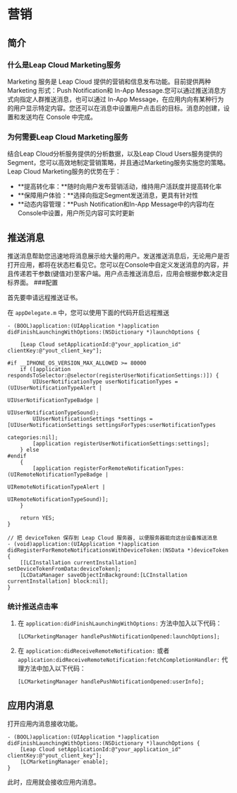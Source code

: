 # 营销

## 简介

### 什么是Leap Cloud Marketing服务

Marketing 服务是 Leap Cloud 提供的营销和信息发布功能。目前提供两种 Marketing 形式：Push Notification和 In-App Message.您可以通过推送消息方式向指定人群推送消息，也可以通过 In-App Message，在应用内向有某种行为的用户显示特定内容。您还可以在消息中设置用户点击后的目标。消息的创建，设置和发送均在 Console 中完成。

### 为何需要Leap Cloud Marketing服务

结合Leap Cloud分析服务提供的分析数据，以及Leap Cloud Users服务提供的Segment，您可以高效地制定营销策略，并且通过Marketing服务实施您的策略。Leap Cloud Marketing服务的优势在于：


* **提高转化率：**随时向用户发布营销活动，维持用户活跃度并提高转化率
* **保障用户体验：**选择向指定Segment发送消息，更具有针对性
* **动态内容管理：**Push Notification和In-App Message中的内容均在Console中设置，用户所见内容可实时更新

## 推送消息
推送消息帮助您迅速地将消息展示给大量的用户。发送推送消息后，无论用户是否打开应用，都将在状态栏看见它。您可以在Console中自定义发送消息的内容，并且传递若干参数(键值对)至客户端。用户点击推送消息后，应用会根据参数决定目标界面。
###配置

首先要申请远程推送证书。

在 `appDelegate.m` 中，您可以使用下面的代码开启远程推送

```
- (BOOL)application:(UIApplication *)application didFinishLaunchingWithOptions:(NSDictionary *)launchOptions {

    [Leap Cloud setApplicationId:@"your_application_id" clientKey:@"yout_client_key"];
    
#if __IPHONE_OS_VERSION_MAX_ALLOWED >= 80000
    if ([application respondsToSelector:@selector(registerUserNotificationSettings:)]) {
        UIUserNotificationType userNotificationTypes = (UIUserNotificationTypeAlert |
                                                        UIUserNotificationTypeBadge |
                                                        UIUserNotificationTypeSound);
        UIUserNotificationSettings *settings = [UIUserNotificationSettings settingsForTypes:userNotificationTypes
                                                                                 categories:nil];
        [application registerUserNotificationSettings:settings];
    } else
#endif
    {
        [application registerForRemoteNotificationTypes:(UIRemoteNotificationTypeBadge |
                                                         UIRemoteNotificationTypeAlert |
                                                         UIRemoteNotificationTypeSound)];
    }
    
    return YES;
}

// 把 deviceToken 保存到 Leap Cloud 服务器, 以便服务器能向这台设备推送消息
- (void)application:(UIApplication *)application didRegisterForRemoteNotificationsWithDeviceToken:(NSData *)deviceToken {
    [[LCInstallation currentInstallation] setDeviceTokenFromData:deviceToken];
    [LCDataManager saveObjectInBackground:[LCInstallation currentInstallation] block:nil];
}
```

### 统计推送点击率

1. 在 `application:didFinishLaunchingWithOptions:` 方法中加入以下代码：

	```
	[LCMarketingManager handlePushNotificationOpened:launchOptions];
	```

2. 在 `application:didReceiveRemoteNotification:` 或者 `application:didReceiveRemoteNotification:fetchCompletionHandler:` 代理方法中加入以下代码：

	```
	[LCMarketingManager handlePushNotificationOpened:userInfo];
	```

## 应用内消息

打开应用内消息接收功能。

```
- (BOOL)application:(UIApplication *)application didFinishLaunchingWithOptions:(NSDictionary *)launchOptions {
	[Leap Cloud setApplicationId:@"your_application_id" clientKey:@"yout_client_key"];
	[LCMarketingManager enable];
}
```

此时，应用就会接收应用内消息。